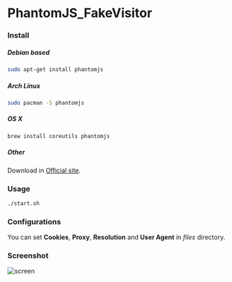 # PhantomJS_FakeVisitor
### Install
##### Debian based
```bash
sudo apt-get install phantomjs
```
##### Arch Linux
```bash
sudo pacman -S phantomjs
```
##### OS X
```bash
brew install coreutils phantomjs
```
##### Other
Download in [Official site](http://phantomjs.org/download.html).
### Usage
```bash
./start.sh
```
### Configurations
You can set **Cookies**, **Proxy**, **Resolution** and **User Agent** in *files* directory.
### Screenshot
![screen](https://hsto.org/webt/em/uy/y3/emuyy3nuwugquzffcknjzj5bgiy.png)
